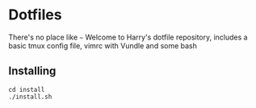 # Dotfiles

There's no place like `~`
Welcome to Harry's dotfile repository, includes a basic tmux config file, vimrc with Vundle and some bash 

## Installing 

```
cd install
./install.sh
```
